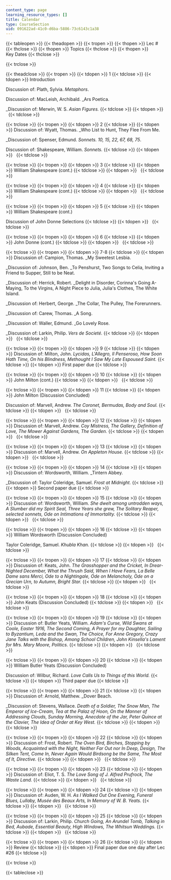 ```yaml
---
content_type: page
learning_resource_types: []
title: Calendar
type: CourseSection
uid: 091622ad-41c0-d6ba-5886-73c6143c1a38
---
```


{{< tableopen >}}
{{< theadopen >}}
{{< tropen >}}
{{< thopen >}}
Lec #
{{< thclose >}}
{{< thopen >}}
Topics
{{< thclose >}}
{{< thopen >}}
Key Dates
{{< thclose >}}

{{< trclose >}}

{{< theadclose >}}
{{< tropen >}}
{{< tdopen >}}
1
{{< tdclose >}}
{{< tdopen >}}
Introduction  
  
Discussion of: Plath, Sylvia. _Metaphors_.  
  
Discussion of: MacLeish, Archibald. _Ars Poetica.  
  
_Discussion of: Merwin, W. S. _Asian Figures._
{{< tdclose >}}
{{< tdopen >}}
 
{{< tdclose >}}

{{< trclose >}}
{{< tropen >}}
{{< tdopen >}}
2
{{< tdclose >}}
{{< tdopen >}}
Discussion of: Wyatt, Thomas. _Who List to Hunt, They Flee From Me.  
  
_Discussion of: Spenser, Edmund. _Sonnets. 10, 15, 22, 67, 68, 75_.  
  
Discussion of: Shakespeare, William. _Sonnets._
{{< tdclose >}}
{{< tdopen >}}
 
{{< tdclose >}}

{{< trclose >}}
{{< tropen >}}
{{< tdopen >}}
3
{{< tdclose >}}
{{< tdopen >}}
William Shakespeare (cont.)
{{< tdclose >}}
{{< tdopen >}}
 
{{< tdclose >}}

{{< trclose >}}
{{< tropen >}}
{{< tdopen >}}
4
{{< tdclose >}}
{{< tdopen >}}
William Shakespeare (cont.)
{{< tdclose >}}
{{< tdopen >}}
 
{{< tdclose >}}

{{< trclose >}}
{{< tropen >}}
{{< tdopen >}}
5
{{< tdclose >}}
{{< tdopen >}}
William Shakespeare (cont.)  
  
Discussion of John Donne Selections
{{< tdclose >}}
{{< tdopen >}}
 
{{< tdclose >}}

{{< trclose >}}
{{< tropen >}}
{{< tdopen >}}
6
{{< tdclose >}}
{{< tdopen >}}
John Donne (cont.)
{{< tdclose >}}
{{< tdopen >}}
 
{{< tdclose >}}

{{< trclose >}}
{{< tropen >}}
{{< tdopen >}}
7-8
{{< tdclose >}}
{{< tdopen >}}
Discussion of: Campion, Thomas. _My Sweetest Lesbia.  
  
_Discussion of: Johnson, Ben. _To Penshurst, Two Songs to Celia, Inviting a Friend to Supper, Still to be Neat.  
  
_Discussion of: Herrick, Robert. _Delight in Disorder, Corinna's Going A-Maying, To the Virgins, A Night Piece to Julia, Julia's Clothes, The White Island.  
  
_Discussion of: Herbert, George. _The Collar, The Pulley, The Forerunners.  
  
_Discussion of: Carew, Thomas. _A Song.  
  
_Discussion of: Waller, Edmund. _Go Lovely Rose.  
  
_Discussion of: Larkin, Philip. _Vers de Societé._
{{< tdclose >}}
{{< tdopen >}}
 
{{< tdclose >}}

{{< trclose >}}
{{< tropen >}}
{{< tdopen >}}
9
{{< tdclose >}}
{{< tdopen >}}
Discussion of: Milton, John. _Lycidas, L'Allegro, Il Penseroso, How Soon Hath Time, On his Blindness, Methought I Saw My Late Espoused Saint._
{{< tdclose >}}
{{< tdopen >}}
First paper due
{{< tdclose >}}

{{< trclose >}}
{{< tropen >}}
{{< tdopen >}}
10
{{< tdclose >}}
{{< tdopen >}}
John Milton (cont.)
{{< tdclose >}}
{{< tdopen >}}
 
{{< tdclose >}}

{{< trclose >}}
{{< tropen >}}
{{< tdopen >}}
11
{{< tdclose >}}
{{< tdopen >}}
John Milton (Discussion Concluded)  
  
Discussion of: Marvell, Andrew. _The Coronet, Bermudas, Body and Soul._
{{< tdclose >}}
{{< tdopen >}}
 
{{< tdclose >}}

{{< trclose >}}
{{< tropen >}}
{{< tdopen >}}
12
{{< tdclose >}}
{{< tdopen >}}
Discussion of: Marvell, Andrew. _Coy Mistress, The Gallery, Definition of Love, The Mower Against Gardens, The Garden._
{{< tdclose >}}
{{< tdopen >}}
 
{{< tdclose >}}

{{< trclose >}}
{{< tropen >}}
{{< tdopen >}}
13
{{< tdclose >}}
{{< tdopen >}}
Discussion of: Marvell, Andrew. _On Appleton House._
{{< tdclose >}}
{{< tdopen >}}
 
{{< tdclose >}}

{{< trclose >}}
{{< tropen >}}
{{< tdopen >}}
14
{{< tdclose >}}
{{< tdopen >}}
Discussion of: Wordsworth, William. _Tintern Abbey.  
  
_Discussion of: Taylor Coleridge, Samuel. _Frost at Midnight._
{{< tdclose >}}
{{< tdopen >}}
Second paper due
{{< tdclose >}}

{{< trclose >}}
{{< tropen >}}
{{< tdopen >}}
15
{{< tdclose >}}
{{< tdopen >}}
Discussion of: Wordsworth, William. _She dwelt among untrodden ways, A Slumber did my Spirit Seal, Three Years she grew, The Solitary Reaper, selected sonnets, Ode on Intimations of Immortality._
{{< tdclose >}}
{{< tdopen >}}
 
{{< tdclose >}}

{{< trclose >}}
{{< tropen >}}
{{< tdopen >}}
16
{{< tdclose >}}
{{< tdopen >}}
William Wordsworth (Discussion Concluded)  
  
Taylor Coleridge, Samuel. _Khubla Khan._
{{< tdclose >}}
{{< tdopen >}}
 
{{< tdclose >}}

{{< trclose >}}
{{< tropen >}}
{{< tdopen >}}
17
{{< tdclose >}}
{{< tdopen >}}
Discussion of: Keats, John. _The Grasshopper and the Cricket, In Drear-Nighted December, What the Thrush Said, When I Have Fears, La Belle Dame sans Merci, Ode to a Nightingale, Ode on Melancholy, Ode on a Grecian Urn, to Autumn, Bright Star._
{{< tdclose >}}
{{< tdopen >}}
 
{{< tdclose >}}

{{< trclose >}}
{{< tropen >}}
{{< tdopen >}}
18
{{< tdclose >}}
{{< tdopen >}}
John Keats (Discussion Concluded)
{{< tdclose >}}
{{< tdopen >}}
 
{{< tdclose >}}

{{< trclose >}}
{{< tropen >}}
{{< tdopen >}}
19
{{< tdclose >}}
{{< tdopen >}}
Discussion of: Butler Yeats, William. _Adam's Curse, Wild Swans at Coole, Easter 1916, The Second Coming, A Prayer for my Daughter, Sailing to Byzantium, Leda and the Swan, The Choice, For Anne Gregory, Crazy Jane Talks with the Bishop, Among School Children, John Kinsella's Lament for Mrs. Mary Moore, Politics._
{{< tdclose >}}
{{< tdopen >}}
 
{{< tdclose >}}

{{< trclose >}}
{{< tropen >}}
{{< tdopen >}}
20
{{< tdclose >}}
{{< tdopen >}}
William Butler Yeats (Discussion Concluded)  
  
Discussion of: Wilbur, Richard. _Love Calls Us to Things of this World._
{{< tdclose >}}
{{< tdopen >}}
Third paper due
{{< tdclose >}}

{{< trclose >}}
{{< tropen >}}
{{< tdopen >}}
21
{{< tdclose >}}
{{< tdopen >}}
Discussion of: Arnold, Matthew. _Dover Beach.  
  
_Discussion of: Stevens, Wallace. _Death of a Soldier, The Snow Man, The Emperor of Ice-Cream, Tea at the Palaz of Hoon, On the Manner of Addressing Clouds, Sunday Morning, Anecdote of the Jar, Peter Quince at the Clavier, The Idea of Order at Key West._
{{< tdclose >}}
{{< tdopen >}}
 
{{< tdclose >}}

{{< trclose >}}
{{< tropen >}}
{{< tdopen >}}
22
{{< tdclose >}}
{{< tdopen >}}
Discussion of: Frost, Robert. _The Oven Bird, Birches, Stopping by Woods, Acquainted with the Night, Neither Far Out nor In Deep, Design, The Silken Tent, Come In, Never Again Would Birdsong be the Same, The Most of It, Directive._
{{< tdclose >}}
{{< tdopen >}}
 
{{< tdclose >}}

{{< trclose >}}
{{< tropen >}}
{{< tdopen >}}
23
{{< tdclose >}}
{{< tdopen >}}
Discussion of: Eliot, T. S. _The Love Song of J. Alfred Prufrock, The Waste Land._
{{< tdclose >}}
{{< tdopen >}}
 
{{< tdclose >}}

{{< trclose >}}
{{< tropen >}}
{{< tdopen >}}
24
{{< tdclose >}}
{{< tdopen >}}
Discussion of: Auden, W. H. _As I Walked Out One Evening, Funeral Blues, Lullaby, Musée des Beaux Arts, In Memory of W. B. Yeats._
{{< tdclose >}}
{{< tdopen >}}
 
{{< tdclose >}}

{{< trclose >}}
{{< tropen >}}
{{< tdopen >}}
25
{{< tdclose >}}
{{< tdopen >}}
Discussion of: Larkin, Philip. _Church Going, An Arundel Tomb, Talking in Bed, Aubade, Essential Beauty, High Windows, The Whitsun Weddings._
{{< tdclose >}}
{{< tdopen >}}
 
{{< tdclose >}}

{{< trclose >}}
{{< tropen >}}
{{< tdopen >}}
26
{{< tdclose >}}
{{< tdopen >}}
Review
{{< tdclose >}}
{{< tdopen >}}
Final paper due one day after Lec #26
{{< tdclose >}}

{{< trclose >}}

{{< tableclose >}}